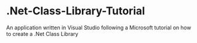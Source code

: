 # .Net-Class-Library-Tutorial
An application written in Visual Studio following a Microsoft tutorial on how to create a .Net Class Library
